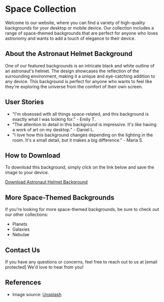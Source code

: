 <!--font:IBM Plex Sans-->

# Space Collection

Welcome to our website, where you can find a variety of high-quality backgrounds for your desktop or mobile device. Our collection includes a range of space-themed backgrounds that are perfect for anyone who loves astronomy and wants to add a touch of elegance to their device.

## About the Astronaut Helmet Background

One of our featured backgrounds is an intricate black and white outline of an astronaut's helmet. The design showcases the reflection of the surrounding environment, making it a unique and eye-catching addition to any device. This background is perfect for anyone who wants to feel like they're exploring the universe from the comfort of their own screen.

## User Stories

- "I'm obsessed with all things space-related, and this background is exactly what I was looking for." - Emily T.
- "The attention to detail in this background is impressive. It's like having a work of art on my desktop." - Daniel L.
- "I love how this background changes depending on the lighting in the room. It's a small detail, but it makes a big difference." - Maria S.

## How to Download

To download this background, simply click on the link below and save the image to your device.

[Download Astronaut Helmet Background](#)

## More Space-Themed Backgrounds

If you're looking for more space-themed backgrounds, be sure to check out our other collections:

- Planets
- Galaxies
- Nebulae

## Contact Us

If you have any questions or concerns, feel free to reach out to us at [email protected] We'd love to hear from you!

## References

- Image source: [Unsplash](https://unsplash.com/photos/1o9xRmXlSb4)

<!--

Write me content for website with wallpaper which alt text is:

"A black and white outline of an astronaut's helmet, with intricate details that showcase the reflection of the surrounding environment."

The name/title of the page should not be 1:1 copy of the alt text but rather a real content of the website which is using this wallpaper.

- Use markdown format 
- Start with heading
- Heading should be short and concise
- The content should look like a real website 
- The website should not be about the wallpaper, wallpaper is just a related background
- Heading should be contain work "wallpaper" or "background"
- Include real sections like references, contact, user stories, etc. use things relevant to the page purpose.
- Feel free to use structure like headings, bullets, numbering, blockquotes, paragraphs, horizontal lines, etc.
- You can use formatting like bold or _italic_
- You can include UTF-8 emojis
- Links should be only #hash anchors (and you can refer to the document itself)
- Do not include images


---


# Space Odyssey Wallpaper

Welcome to our website, where you can find the perfect wallpaper for your desktop or mobile device. Our collection includes a variety of high-quality wallpapers that cater to different styles and preferences.

## About the Wallpaper

Our featured wallpaper is a black and white outline of an astronaut's helmet, with intricate details that showcase the reflection of the surrounding environment. This wallpaper is perfect for anyone who loves space exploration and wants to add a touch of elegance to their device.

## User Stories

- "I've been looking for a space-themed wallpaper that isn't too flashy, and this one fits the bill perfectly." - John D.
- "The level of detail in this wallpaper is impressive. It's like having a piece of art on my desktop." - Sarah L.
- "I love how the reflection in the helmet changes depending on the lighting in the room. It's a small detail, but it makes a big difference." - Alex K.

## How to Download

To download this wallpaper, simply click on the link below and save the image to your device.

[Download Space Odyssey Wallpaper](#)

## More Wallpapers

If you're looking for more wallpapers, be sure to check out our other collections:

- Nature
- Abstract
- Minimalist

## Contact Us

If you have any questions or concerns, feel free to reach out to us at [email protected] We'd love to hear from you!

## References

- Image source: [Unsplash](https://unsplash.com/photos/1o9xRmXlSb4)


---


Heading should not include word "wallpaper". The website should not be about the wallpaper itself, wallpaper is just a related background, rewrite whole content.


---


# Explore the Universe with Our Space-Themed Collection

Welcome to our website, where you can find a variety of high-quality backgrounds for your desktop or mobile device. Our collection includes a range of space-themed backgrounds that are perfect for anyone who loves astronomy and wants to add a touch of elegance to their device.

## About the Astronaut Helmet Background

One of our featured backgrounds is an intricate black and white outline of an astronaut's helmet. The design showcases the reflection of the surrounding environment, making it a unique and eye-catching addition to any device. This background is perfect for anyone who wants to feel like they're exploring the universe from the comfort of their own screen.

## User Stories

- "I'm obsessed with all things space-related, and this background is exactly what I was looking for." - Emily T.
- "The attention to detail in this background is impressive. It's like having a work of art on my desktop." - Daniel L.
- "I love how this background changes depending on the lighting in the room. It's a small detail, but it makes a big difference." - Maria S.

## How to Download

To download this background, simply click on the link below and save the image to your device.

[Download Astronaut Helmet Background](#)

## More Space-Themed Backgrounds

If you're looking for more space-themed backgrounds, be sure to check out our other collections:

- Planets
- Galaxies
- Nebulae

## Contact Us

If you have any questions or concerns, feel free to reach out to us at [email protected] We'd love to hear from you!

## References

- Image source: [Unsplash](https://unsplash.com/photos/1o9xRmXlSb4)

-->
